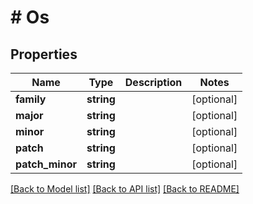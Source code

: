 # # Os

## Properties

Name | Type | Description | Notes
------------ | ------------- | ------------- | -------------
**family** | **string** |  | [optional]
**major** | **string** |  | [optional]
**minor** | **string** |  | [optional]
**patch** | **string** |  | [optional]
**patch_minor** | **string** |  | [optional]

[[Back to Model list]](../../README.md#models) [[Back to API list]](../../README.md#endpoints) [[Back to README]](../../README.md)
